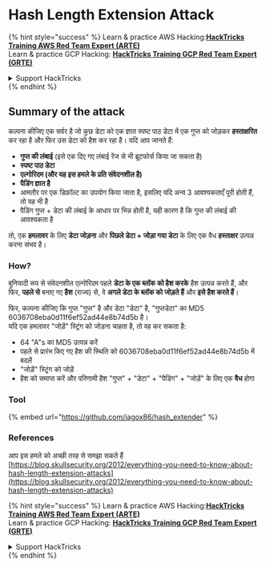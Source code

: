 # Hash Length Extension Attack

{% hint style="success" %}
Learn & practice AWS Hacking:<img src="/.gitbook/assets/arte.png" alt="" data-size="line">[**HackTricks Training AWS Red Team Expert (ARTE)**](https://training.hacktricks.xyz/courses/arte)<img src="/.gitbook/assets/arte.png" alt="" data-size="line">\
Learn & practice GCP Hacking: <img src="/.gitbook/assets/grte.png" alt="" data-size="line">[**HackTricks Training GCP Red Team Expert (GRTE)**<img src="/.gitbook/assets/grte.png" alt="" data-size="line">](https://training.hacktricks.xyz/courses/grte)

<details>

<summary>Support HackTricks</summary>

* Check the [**subscription plans**](https://github.com/sponsors/carlospolop)!
* **Join the** 💬 [**Discord group**](https://discord.gg/hRep4RUj7f) or the [**telegram group**](https://t.me/peass) or **follow** us on **Twitter** 🐦 [**@hacktricks\_live**](https://twitter.com/hacktricks\_live)**.**
* **Share hacking tricks by submitting PRs to the** [**HackTricks**](https://github.com/carlospolop/hacktricks) and [**HackTricks Cloud**](https://github.com/carlospolop/hacktricks-cloud) github repos.

</details>
{% endhint %}


## Summary of the attack

कल्पना कीजिए एक सर्वर है जो कुछ डेटा को एक ज्ञात स्पष्ट पाठ डेटा में एक गुप्त को जोड़कर **हस्ताक्षरित** कर रहा है और फिर उस डेटा को हैश कर रहा है। यदि आप जानते हैं:

* **गुप्त की लंबाई** (इसे एक दिए गए लंबाई रेंज से भी ब्रूटफोर्स किया जा सकता है)
* **स्पष्ट पाठ डेटा**
* **एल्गोरिदम (और यह इस हमले के प्रति संवेदनशील है)**
* **पैडिंग ज्ञात है**
* आमतौर पर एक डिफ़ॉल्ट का उपयोग किया जाता है, इसलिए यदि अन्य 3 आवश्यकताएँ पूरी होती हैं, तो यह भी है
* पैडिंग गुप्त + डेटा की लंबाई के आधार पर भिन्न होती है, यही कारण है कि गुप्त की लंबाई की आवश्यकता है

तो, एक **हमलावर** के लिए **डेटा जोड़ना** और **पिछले डेटा + जोड़ा गया डेटा** के लिए एक वैध **हस्ताक्षर** उत्पन्न करना संभव है।

### How?

बुनियादी रूप से संवेदनशील एल्गोरिदम पहले **डेटा के एक ब्लॉक को हैश करके** हैश उत्पन्न करते हैं, और फिर, **पहले से** बनाए गए **हैश** (राज्य) से, वे **अगले डेटा के ब्लॉक को जोड़ते हैं** और **इसे हैश करते हैं**।

फिर, कल्पना कीजिए कि गुप्त "गुप्त" है और डेटा "डेटा" है, "गुप्तडेटा" का MD5 6036708eba0d11f6ef52ad44e8b74d5b है।\
यदि एक हमलावर "जोड़ें" स्ट्रिंग को जोड़ना चाहता है, तो वह कर सकता है:

* 64 "A"s का MD5 उत्पन्न करें
* पहले से प्रारंभ किए गए हैश की स्थिति को 6036708eba0d11f6ef52ad44e8b74d5b में बदलें
* "जोड़ें" स्ट्रिंग को जोड़ें
* हैश को समाप्त करें और परिणामी हैश "गुप्त" + "डेटा" + "पैडिंग" + "जोड़ें" के लिए एक **वैध** होगा

### **Tool**

{% embed url="https://github.com/iagox86/hash_extender" %}

### References

आप इस हमले को अच्छी तरह से समझा सकते हैं [https://blog.skullsecurity.org/2012/everything-you-need-to-know-about-hash-length-extension-attacks](https://blog.skullsecurity.org/2012/everything-you-need-to-know-about-hash-length-extension-attacks)



{% hint style="success" %}
Learn & practice AWS Hacking:<img src="/.gitbook/assets/arte.png" alt="" data-size="line">[**HackTricks Training AWS Red Team Expert (ARTE)**](https://training.hacktricks.xyz/courses/arte)<img src="/.gitbook/assets/arte.png" alt="" data-size="line">\
Learn & practice GCP Hacking: <img src="/.gitbook/assets/grte.png" alt="" data-size="line">[**HackTricks Training GCP Red Team Expert (GRTE)**<img src="/.gitbook/assets/grte.png" alt="" data-size="line">](https://training.hacktricks.xyz/courses/grte)

<details>

<summary>Support HackTricks</summary>

* Check the [**subscription plans**](https://github.com/sponsors/carlospolop)!
* **Join the** 💬 [**Discord group**](https://discord.gg/hRep4RUj7f) or the [**telegram group**](https://t.me/peass) or **follow** us on **Twitter** 🐦 [**@hacktricks\_live**](https://twitter.com/hacktricks\_live)**.**
* **Share hacking tricks by submitting PRs to the** [**HackTricks**](https://github.com/carlospolop/hacktricks) and [**HackTricks Cloud**](https://github.com/carlospolop/hacktricks-cloud) github repos.

</details>
{% endhint %}
